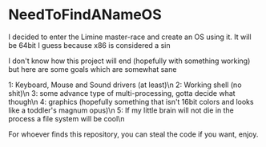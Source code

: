 # NeedToFindANameOS

I decided to enter the Limine master-race and create an OS using it. It will be 64bit I guess because x86 is considered a sin

I don't know how this project will end (hopefully with something working) but here are some goals which are somewhat sane

1: Keyboard, Mouse and Sound drivers (at least)\n
2: Working shell (no shit)\n
3: some advance type of multi-processing, gotta decide what though\n
4: graphics (hopefully something that isn't 16bit colors and looks like a toddler's magnum opus)\n
5: If my little brain will not die in the process a file system will be cool\n

For whoever finds this repository, you can steal the code if you want, enjoy.
